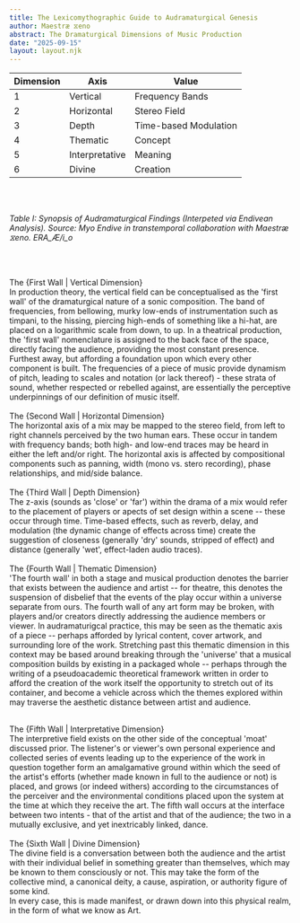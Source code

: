 ```yaml
---
title: The Lexicomythographic Guide to Audramaturgical Genesis
author: Maestræ ⧖eno
abstract: The Dramaturgical Dimensions of Music Production
date: "2025-09-15"
layout: layout.njk
---
```


| Dimension      | Axis           | Value                 |
| -------------- | -------------- | --------------------- |
| 1              | Vertical       | Frequency Bands       |
| 2              | Horizontal     | Stereo Field          |
| 3              | Depth          | Time-based Modulation |
| 4              | Thematic       | Concept               |
| 5              | Interpretative | Meaning               |
| 6              | Divine         | Creation              |

<br>

<br>

<i>Table I: Synopsis of Audramaturgical Findings (Interpeted via Endivean Analysis). Source: Myo Endive in transtemporal collaboration with Maestræ ⧖eno. ERA_Æ/i_o</i>

<br><br>

The {First Wall | Vertical Dimension}
<br>
In production theory, the vertical field can be conceptualised as the 'first wall' of the dramaturgical nature of a sonic composition. The band of frequencies, from bellowing, murky low-ends of instrumentation such as timpani, to the hissing, piercing high-ends of something like a hi-hat, are placed on a logarithmic scale from down, to up. In a theatrical production, the 'first wall' nomenclature is assigned to the back face of the space, directly facing the audience, providing the most constant presence. Furthest away, but affording a foundation upon which every other component is built. The frequencies of a piece of music provide dynamism of pitch, leading to scales and notation (or lack thereof) - these strata of sound, whether respected or rebelled against, are essentially the perceptive underpinnings of our definition of music itself.
<br><br>
The {Second Wall | Horizontal Dimension} 
<br>
The horizontal axis of a mix may be mapped to the stereo field, from left to right channels perceived by the two human ears. These occur in tandem with frequency bands; both high- and low-end traces may be heard in either the left and/or right. The horizontal axis is affected by compositional components such as panning, width (mono vs. stero recording), phase relationships, and mid/side balance. 
<br><br>
The {Third Wall | Depth Dimension}
<br>
The z-axis (sounds as 'close' or 'far') within the drama of a mix would refer to the placement of players or apects of set design within a scene -- these occur through time. Time-based effects, such as reverb, delay, and modulation (the dynamic change of effects across time) create the suggestion of closeness (generally 'dry' sounds, stripped of effect) and distance (generally 'wet', effect-laden audio traces). 
<br><br>
The {Fourth Wall | Thematic Dimension}
<br>
'The fourth wall' in both a stage and musical production denotes the barrier that exists between the audience and artist -- for theatre, this denotes the suspension of disbelief that the events of the play occur within a universe separate from ours. The fourth wall of any art form may be broken, with players and/or creators directly addressing the audience members or viewer. In audramaturigcal practice, this may be seen as the thematic axis of a piece -- perhaps afforded by lyrical content, cover artwork, and surrounding lore of the work. Stretching past this thematic dimension in this context may be based around breaking through the 'universe' that a musical composition builds by existing in a packaged whole -- perhaps through the writing of a pseudoacademic theoretical framework written in order to afford the creation of the work itself the opportunity to stretch out of its container, and become a vehicle across which the themes explored within may traverse the aesthetic distance between artist and audience. 
<br><br>

The {Fifth Wall | Interpretative Dimension}
<br>
The interpretive field exists on the other side of the conceptual 'moat' discussed prior. The listener's or viewer's own personal experience and collected series of events leading up to the experience of the work in question together form an amalgamative ground within which the seed of the artist's efforts (whether made known in full to the audience or not) is placed, and grows (or indeed withers) according to the circumstances of the perceiver and the environmental conditions placed upon the system at the time at which they receive the art. The fifth wall occurs at the interface between two intents - that of the artist and that of the audience; the two in a mutually exclusive, and yet inextricably linked, dance. 
<br><br>
The {Sixth Wall | Divine Dimension}
<br>
The divine field is a conversation between both the audience and the artist with their individual belief in something greater than themselves, which may be known to them consciously or not. This may take the form of the collective mind, a canonical deity, a cause, aspiration, or authority figure of some kind.
<br>
In every case, this is made manifest, or drawn down into this physical realm, in the form of what we know as Art. 



